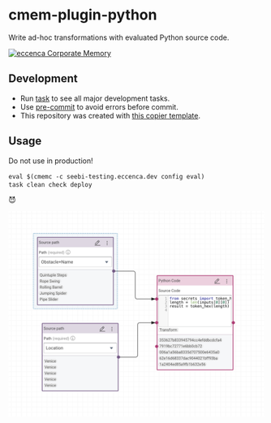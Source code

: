 # cmem-plugin-python

Write ad-hoc transformations with evaluated Python source code.

[![eccenca Corporate Memory](https://img.shields.io/badge/eccenca-Corporate%20Memory-orange)](https://documentation.eccenca.com)   

## Development

- Run [task](https://taskfile.dev/) to see all major development tasks.
- Use [pre-commit](https://pre-commit.com/) to avoid errors before commit.
- This repository was created with [this copier template](https://github.com/eccenca/cmem-plugin-template).

## Usage

Do not use in production!

```
eval $(cmemc -c seebi-testing.eccenca.dev config eval)
task clean check deploy
```

😈

![Usage](./usage.png)

